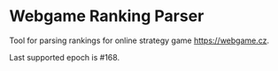 # Webgame Ranking Parser

Tool for parsing rankings for online strategy game https://webgame.cz.

Last supported epoch is #168.
